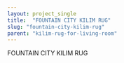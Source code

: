 ```yaml
---
layout: project_single
title:  "FOUNTAIN CITY KILIM RUG"
slug: "fountain-city-kilim-rug"
parent: "kilim-rug-for-living-room"
---
```

FOUNTAIN CITY KILIM RUG